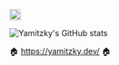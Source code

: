 <p align="left"> 
  <a href="http://twitter.com/yamitzky">
    <img height="20" src="https://img.shields.io/twitter/follow/yamitzky?label=Twitter&logo=twitter&style=flat" />
  </a>
</p>

![Yamitzky's GitHub stats](https://github-readme-stats.vercel.app/api/top-langs/?username=yamitzky&layout=compact&hide=Jupyter+Notebook&exclude_repo=word2vec-japanese-twitter,isucon11-qualify,dotfiles)

🏠 https://yamitzky.dev/ 🏠
